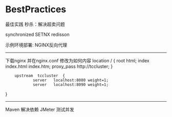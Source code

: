 # BestPractices
最佳实践
秒杀：解决超卖问题

synchronized
SETNX
redisson

示例环境部署:
NGINX反向代理
**************************************************
下载nginx  并在nginx.conf 修改为如何内容
        location / {
            root   html;
            index  index.html index.htm;
	proxy_pass http://tccluster;
        }
        
        upstream  tccluster  {
                server   localhost:8080 weight=1;
                server   localhost:8090 weight=1;
}
**************************************************
Maven 解决依赖
JMeter 测试并发
